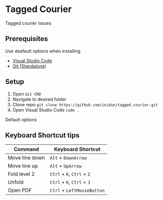# Tagged Courier

Tagged courier issues

## Prerequisites

Use deafault options when installing

- [Visual Studio Code](https://code.visualstudio.com/download)
- [Git (Standalone)](https://git-scm.com/downloads)

## Setup

1. Open `Git CMD`
2. Navigate to desired folder
3. Clone repo `git clone https://github.com/inidun/tagged_courier.git`
4. Open Visual Studio Code `code .`

Default options
## Keyboard Shortcut tips

| Command        | Keyboard Shortcut            |
| -------------- | ---------------------------- |
| Move line down | `Alt` + `DownArrow`          |
| Move line up   | `Alt` + `UpArrow`            |
| Fold level 2   | `Ctrl` + `K`, `Ctrl` + `2`   |
| Unfold         | `Ctrl` + `K`, `Ctrl` + `J`   |
| Open PDF       | `Ctrl` + `LeftMouseButton` |